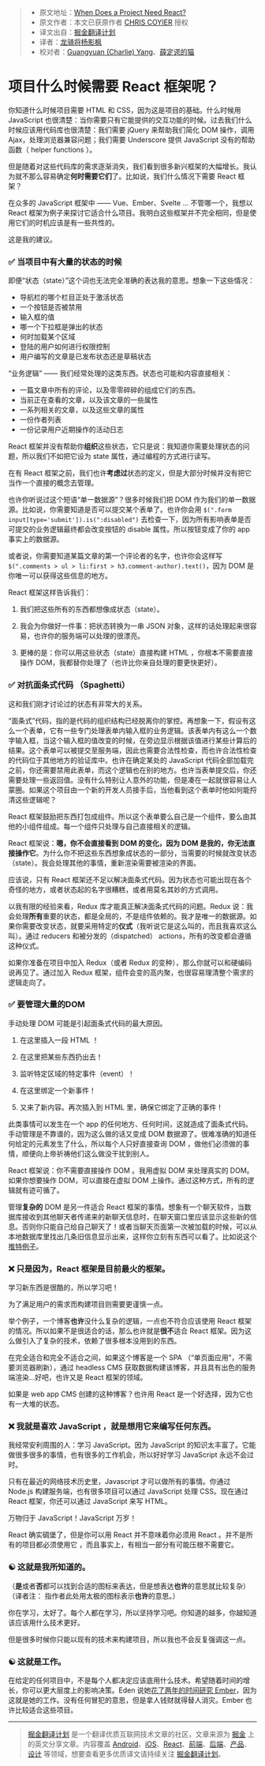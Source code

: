 > * 原文地址：[When Does a Project Need React?](https://css-tricks.com/project-need-react/)
> * 原文作者：本文已获原作者 [CHRIS COYIER](https://css-tricks.com/author/chriscoyier/) 授权
> * 译文出自：[掘金翻译计划](https://github.com/xitu/gold-miner)
> * 译者：[龙骑将杨影枫](https://github.com/stormrabbit)
> * 校对者：[Guangyuan (Charlie) Yang](https://github.com/yzgyyang)、[薛定谔的猫](https://github.com/Aladdin-ADD)

# 项目什么时候需要 React 框架呢？ #

你知道什么时候项目需要 HTML 和 CSS，因为这是项目的基础。什么时候用 JavaScript 也很清楚：当你需要只有它能提供的交互功能的时候。过去我们什么时候应该用代码库也很清楚：我们需要 jQuery 来帮助我们简化 DOM 操作，调用 Ajax，处理浏览器兼容问题；我们需要 Underscore 提供 JavaScript 没有的帮助函数（ helper functions ）。

但是随着对这些代码库的需求逐渐消失，我们看到很多新兴框架的大幅增长。我认为就不那么容易确定**何时需要它们**了。比如说，我们什么情况下需要 React 框架？

在众多的 JavaScript 框架中 —— Vue、Ember、Svelte ... 不管哪一个，我想以 React 框架为例子来探讨它适合什么项目。我明白这些框架并不完全相同，但是使用它们的时机应该是有一些共性的。

这是我的建议。

### ✅ 当项目中有大量的状态的时候 ###


即便“状态（state）”这个词也无法完全准确的表达我的意思。想象一下这些情况：

- 导航栏的哪个栏目正处于激活状态
- 一个按钮是否被禁用
- 输入框的值
- 哪一个下拉框是弹出的状态
- 何时加载某个区域
- 登陆的用户如何进行权限控制
- 用户编写的文章是已发布状态还是草稿状态


“业务逻辑” —— 我们经常处理的这类东西。状态也可能和内容直接相关：

- 一篇文章中所有的评论，以及零零碎碎的组成它们的东西。
- 当前正在查看的文章，以及该文章的一些属性
- 一系列相关的文章，以及这些文章的属性
- 一份作者列表
- 一份记录用户近期操作的活动日志

React 框架并没有帮助你**组织**这些状态，它只是说：我知道你需要处理状态的问题，所以我们不如把它设为 state 属性，通过编程的方式进行读写。


在有 React 框架之前，我们也许**考虑过**状态的定义，但是大部分时候并没有把它当作一个直接的概念去管理。


也许你听说过这个短语“单一数据源”？很多时候我们把 DOM 作为我们的单一数据源。比如说，你需要知道是否可以提交某个表单了。也许你会用 `$(".form input[type='submit']).is(":disabled")` 去检查一下，因为所有影响表单是否可提交的业务逻辑最终都会改变按钮的 disable 属性。所以按钮变成了你的 app 事实上的数据源。


或者说，你需要知道某篇文章的第一个评论者的名字，也许你会这样写 `$(".comments > ul > li:first > h3.comment-author).text()`，因为 DOM 是你唯一可以获得这些信息的地方。


React 框架这样告诉我们：

1. 我们把这些所有的东西都想像成状态（state）。

2. 我会为你做好一件事：把状态转换为一串 JSON 对象，这样的话处理起来很容易，也许你的服务端可以处理的很漂亮。

3. 更棒的是：你可以用这些状态（state）直接构建 HTML ，你根本不需要直接操作 DOM，我都替你处理了（也许比你亲自处理的要更快更好）。

### ✅ 对抗面条式代码 （Spaghetti） ###

这和我们刚才讨论过的状态有非常大的关系。

“面条式”代码，指的是代码的组织结构已经脱离你的掌控。再想象一下，假设有这么一个表单，它有一些专门处理表单内输入框的业务逻辑。该表单内有这么一个数字输入框，当这个输入框的值改变的时候，在旁边显示根据该值进行某些计算后的结果。这个表单可以被提交至服务端，因此也需要合法性检查，而也许合法性检查的代码位于其他地方的验证库中。也许在确定某处的 JavaScript 代码全部加载完之前，你还需要禁用此表单，而这个逻辑也在别的地方。也许当表单提交后，你还需要处理一些返回值。没有什么特别让人意外的功能，但是凑在一起就很容易让人蒙圈。如果这个项目由一个新的开发人员接手后，当他看到这个表单时他如何能捋清这些逻辑呢？

React 框架鼓励把东西打包成组件。所以这个表单要么自己是一个组件，要么由其他的小组件组成。每一个组件只处理与自己直接相关的逻辑。

React 框架说：**嗯，你不会直接看到 DOM 的变化，因为 DOM 是我的，你无法直接操作它**。为什么你不把这些东西想象成状态的一部分，当需要的时候就改变状态（state）。我会处理其他的事情，重新渲染需要被渲染的界面。

应该说，只有 React 框架还不足以解决面条式代码。因为状态也可能出现在各个奇怪的地方，或者状态起的名字很糟糕，或者用莫名其妙的方式调用。

以我有限的经验来看，Redux 库才能真正解决面条式代码的问题。Redux 说：我会处理**所有**重要的状态，都是全局的，不是组件依赖的。我才是唯一的数据源。如果你需要改变状态，就要采用特定的**仪式**（我听说它是这么叫的，而且我喜欢这么叫）。通过 reducers 和被分发的（dispatched） actions，所有的改变都会遵循这种仪式。

如果你准备在项目中加入 Redux（或者 Redux 的变种），那么你就可以和硬编码说再见了。通过加入 Redux 框架，组件会变的高内聚，也很容易理清整个需求的逻辑走向了。

### ✅ 要管理大量的DOM ###

手动处理 DOM 可能是引起面条式代码的最大原因。

1. 在这里插入一段 HTML ！

2. 在这里把某些东西扔出去！

3. 监听特定区域的特定事件（event）！

4. 在这里绑定一个新事件！

5. 又来了新内容。再次插入到 HTML 里，确保它绑定了正确的事件！

此类事情可以发生在一个 app 的任何地方、任何时间，这就造成了面条式代码。手动管理是不靠谱的，因为这么做的话又变成 DOM 数据源了。很难准确的知道任何给定的元素发生了什么，所以每个人只好直接查询 DOM ，做他们必须做的事情，顺便向上帝祈祷他们这么做没干扰到别人。

React 框架说：你不需要直接操作 DOM 。我用虚拟 DOM 来处理真实的 DOM。如果你想要操作 DOM，可以直接在虚拟 DOM 上操作。通过这种方式，所有的逻辑就有迹可循了。

管理**复杂的** DOM 是另一件适合 React 框架的事情。想象有一个聊天软件，当数据库接收到其他聊天者传递来的新聊天信息时，在聊天窗口里应该显示这些新的信息。否则你只能自己给自己聊天了！或者当聊天页面第一次被加载的时候，可以从本地数据库里找出几条旧信息显示出来，这样你立刻有东西可以看了。比如说这个[推特例子](https://twitter.com/mjackson/status/849636985740210177)。

### ❌ 只是因为，React 框架是目前最火的框架。 ###

学习新东西是很酷的，所以学习吧！

为了满足用户的需求而构建项目则需要更谨慎一点。

举个例子，一个博客**也许**没什么复杂的逻辑，一点也不符合应该使用 React 框架的情况。所以如果不是很适合的话，那么也许就是**很不**适合 React 框架。因为这么做引入了复杂的技术，依赖了很多根本没用到的东西。

在完全适合和完全不适合之间，如果这个博客是一个 SPA （“单页面应用”，不需要浏览器刷新），通过 headless CMS 获取数据构建该博客，并且具有出色的服务端渲染...好吧，也许又是 React 框架的领域。

如果是 web app CMS 创建的这种博客？也许用 React 是一个好选择，因为它也有一大堆的状态。

### ❌ 我就是喜欢 JavaScript ，就是想用它来编写任何东西。 ###

我经常安利周围的人：学习 JavaScript。因为 JavaScript 的知识太丰富了。它能做很多很多的事情，也有很多的工作机会，所以好好学习 JavaScript 永远不会过时。

只有在最近的网络技术历史里，Javascript 才可以做所有的事情。你通过 Node.js 构建服务端，也有很多项目可以通过 JavaScript 处理 CSS。现在通过 React 框架，你还可以通过 JavaScript 来写 HTML。

万物归于 JavaScript！JavaScript 万岁！

React 确实碉堡了，但是你可以用 React 并不意味着你必须用 React 。并不是所有的项目都必须使用它 ，而且事实上，有相当一部分有可能压根不需要它。

### ☯️ 这就是我所知道的。 ###

（**是**或者**否**都可以找到合适的图标来表达，但是想表达**也许**的意思就比较复杂）（译者注： 指作者此处用太极的图标表示**也许**的意思。）

你在学习，太好了。每个人都在学习，所以坚持学习吧。你知道的越多，你越知道该应该用什么技术更好。

但是很多时候你只能以现有的技术来构建项目，所以我也不会反复强调这一点。

### ☯️ 这就是工作。 ###

在给定的任何项目中，不是每个人都决定应该底用什么技术。希望随着时间的增长，你可以更大层度上的影响决策。Eden 说她[花了两年的时间研究 Ember](https://twitter.com/edenthecat/status/849640183360352257)，因为这就是她的工作。没有任何冒犯的意思，但是拿人钱财就得替人消灾。Ember 也许比较适合这些项目。

---

> [掘金翻译计划](https://github.com/xitu/gold-miner) 是一个翻译优质互联网技术文章的社区，文章来源为 [掘金](https://juejin.im) 上的英文分享文章。内容覆盖 [Android](https://github.com/xitu/gold-miner#android)、[iOS](https://github.com/xitu/gold-miner#ios)、[React](https://github.com/xitu/gold-miner#react)、[前端](https://github.com/xitu/gold-miner#前端)、[后端](https://github.com/xitu/gold-miner#后端)、[产品](https://github.com/xitu/gold-miner#产品)、[设计](https://github.com/xitu/gold-miner#设计) 等领域，想要查看更多优质译文请持续关注 [掘金翻译计划](https://github.com/xitu/gold-miner)。
